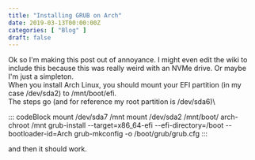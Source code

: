 ```yaml
---
title: "Installing GRUB on Arch"
date: 2019-03-13T00:00:00Z
categories: [ "Blog" ]
draft: false
---
```


Ok so I\'m making this post out of annoyance. I might even edit the wiki
to include this because this was really weird with an NVMe drive. Or
maybe I\'m just a simpleton.\
When you install Arch Linux, you should mount your EFI partition (in my
case /dev/sda2) to /mnt/boot/efi.\
The steps go (and for reference my root partition is /dev/sda6)\

::: codeBlock
    mount /dev/sda7 /mnt
    mount /dev/sda2 /mnt/boot/
    arch-chroot /mnt
    grub-install --target=x86_64-efi --efi-directory=/boot --bootloader-id=Arch
    grub-mkconfig -o /boot/grub/grub.cfg
:::

and then it should work.
